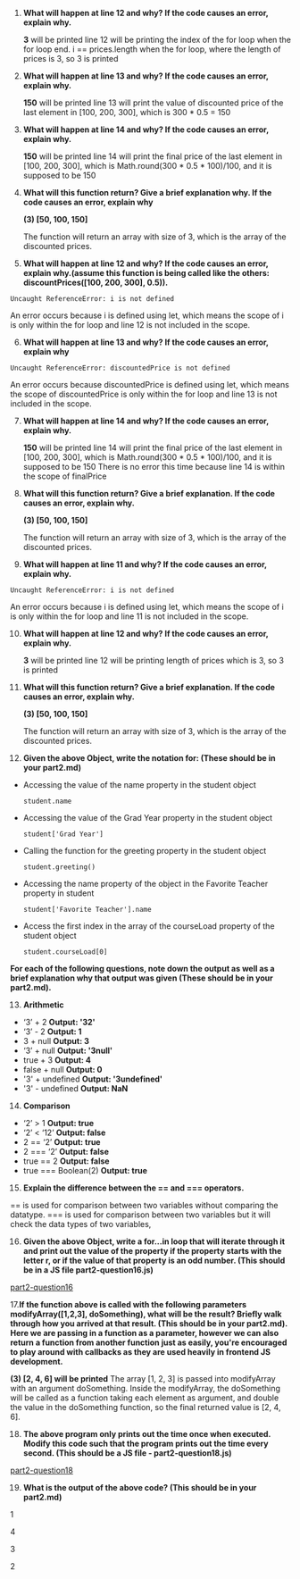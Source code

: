 1. **What will happen at line 12 and why? If the code causes an error, explain why.**

    **3** will be printed
    line 12 will be printing the index of the for loop when the for loop end. i == prices.length when the for loop, where the length of prices is 3, so 3 is printed 
    
2. **What will happen at line 13 and why? If the code causes an error, explain why.**

    **150** will be printed
    line 13 will print the value of discounted price of the last element in [100, 200, 300], which is 300 * 0.5 = 150
    
3. **What will happen at line 14 and why? If the code causes an error, explain why.**

    **150** will be printed
    line 14 will print the final price of the last element in [100, 200, 300], which is Math.round(300 * 0.5 * 100)/100, and it is supposed to be 150
    
4. **What will this function return? Give a brief explanation why. If the code causes an error, explain why**

    **(3) [50, 100, 150]**

    The function will return an array with size of 3, which is the array of the discounted prices.

5. **What will happen at line 12 and why?  If the code causes an error, explain why.(assume this function is being called like the others: discountPrices([100, 200, 300], 0.5)).**
```
Uncaught ReferenceError: i is not defined
```
An error occurs because i is defined using let, which means the scope of i is only within the for loop and line 12 is not included in the scope.

6. **What will happen at line 13 and why? If the code causes an error, explain why**
```
Uncaught ReferenceError: discountedPrice is not defined
```
An error occurs because discountedPrice is defined using let, which means the scope of discountedPrice is only within the for loop and line 13 is not included in the scope.

7. **What will happen at line 14 and why? If the code causes an error, explain why.**

    **150** will be printed
    line 14 will print the final price of the last element in [100, 200, 300], which is Math.round(300 * 0.5 * 100)/100, and it is supposed to be 150
    There is no error this time because line 14 is within the scope of finalPrice
    
8. **What will this function return? Give a brief explanation. If the code causes an error, explain why.**

    **(3) [50, 100, 150]**
    
    The function will return an array with size of 3, which is the array of the discounted prices.
    
9.  **What will happen at line 11 and why? If the code causes an error, explain why.**
```
Uncaught ReferenceError: i is not defined
```
An error occurs because i is defined using let, which means the scope of i is only within the for loop and line 11 is not included in the scope.

10. **What will happen at line 12 and why? If the code causes an error, explain why.**

    **3** will be printed
    line 12 will be printing length of prices which is 3, so 3 is printed 

11. **What will this function return? Give a brief explanation. If the code causes an error, explain why.**

    **(3) [50, 100, 150]**

    The function will return an array with size of 3, which is the array of the discounted prices.

12. **Given the above Object, write the notation for:  (These should be in your part2.md)**
- Accessing the value of the name property in the student object

  ```
  student.name
  ```

- Accessing the value of the Grad Year property in the student object

  ```
  student['Grad Year']
  ```

- Calling the function for the greeting property in the student object

  ```
  student.greeting()
  ```

- Accessing the name property of the object in the Favorite Teacher property in student

  ```
  student['Favorite Teacher'].name
  ```

- Access the first index in the array of the courseLoad property of the student object

  ```
  student.courseLoad[0]
  ```

**For each of the following questions, note down the output as well as a brief explanation why that output was given  (These should be in your part2.md).**

13. **Arithmetic**

- ‘3’ + 2
  **Output: '32'**
- ‘3’ - 2
  **Output: 1**
- 3 + null
  **Output: 3**
- ‘3’ + null
  **Output: '3null'**
- true + 3
  **Output: 4**
- false + null
  **Output: 0**
- '3' + undefined
  **Output: '3undefined'**
- '3' - undefined
  **Output: NaN**



14. **Comparison**

- ‘2’ > 1
  **Output: true**
- ‘2’ < ‘12’
  **Output: false**
- 2 == ‘2’
  **Output: true**
- 2 === ‘2’
  **Output: false**
- true == 2
  **Output: false**
- true === Boolean(2)
  **Output: true**

15. **Explain the difference between the == and === operators.**

== is used for comparison between two variables without comparing the datatype. === is used for comparison between two variables but it will check the data types of two variables, 

16. **Given the above Object, write a for...in loop that will iterate through it and print out the value of the property if the property starts with the letter r, or if the value of that property is an odd number.  (This should be in a JS file part2-question16.js)**

[part2-question16](part2-question16.js)

17.**If the function above is called with the following parameters modifyArray([1,2,3], doSomething), what will be the result? Briefly walk through how you arrived at that result. (This should be in your part2.md). Here we are passing in a function as a parameter, however we can also return a function from another function just as easily, you're encouraged to play around with callbacks as they are used heavily in frontend JS development.**

**(3) [2, 4, 6] will be printed**
The array [1, 2, 3] is passed into modifyArray with an argument doSomething. Inside the modifyArray, the doSomething will be called as a function taking each element as argument, and double the value in the doSomething function, so the final returned value is [2, 4, 6].

18.  **The above program only prints out the time once when executed. Modify this code such that the program prints out the time every second.  (This should be a JS file - part2-question18.js)**

[part2-question18](part2-question18.js)

19.  **What is the output of the above code? (This should be in your part2.md)**

1

4

3

2